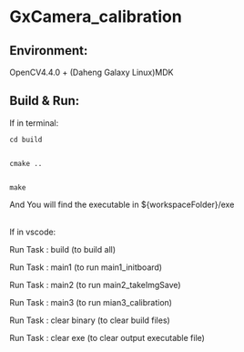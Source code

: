 # GxCamera_calibration



## Environment:
OpenCV4.4.0 + (Daheng Galaxy Linux)MDK



## Build & Run:



If in terminal:


```
cd build


cmake ..


make
```

And You will find the executable in ${workspaceFolder}/exe


<br/>
If in vscode:  



Run Task : build (to build all)



Run Task : main1 (to run main1_initboard)



Run Task : main2 (to run main2_takeImgSave)



Run Task : main3 (to run mian3_calibration)



Run Task : clear binary (to clear build files)



Run Task : clear exe (to clear output executable file)




